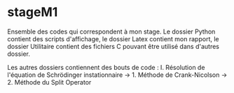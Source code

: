 # stageM1
Ensemble des codes qui correspondent à mon stage. Le dossier Python contient des scripts d'affichage, le dossier Latex contient mon rapport, le dossier Utilitaire contient des fichiers C pouvant être utilisé dans d'autres dossier.

Les autres dossiers contiennent des bouts de code :
I. Résolution de l'équation de Schrödinger instationnaire
  -> 1. Méthode de Crank-Nicolson
  -> 2. Méthode du Split Operator
